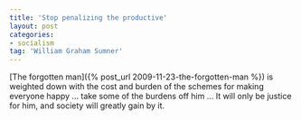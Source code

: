 ```yaml
---
title: 'Stop penalizing the productive'
layout: post
categories:
- socialism
tag: 'William Graham Sumner'
---
```


[The forgotten man]({% post_url 2009-11-23-the-forgotten-man %}) is weighted down with the cost and burden of the schemes for making everyone happy … take some of the burdens off him … It will only be justice for him, and society will greatly gain by it.
